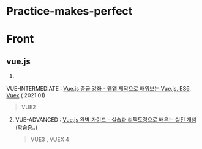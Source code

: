 # Practice-makes-perfect

Front
=============

vue.js
-------

1.
VUE-INTERMEDIATE : [Vue.js 중급 강좌 - 웹앱 제작으로 배워보는 Vue.js, ES6, Vuex](https://www.inflearn.com/course/vue-pwa-vue-js-중급) (
2021.01)
> VUE2
2. VUE-ADVANCED : [Vue.js 완벽 가이드 - 실습과 리팩토링으로 배우는 실전 개념](https://www.inflearn.com/course/vue-js) (학습중..)
   > VUE3 , VUEX 4